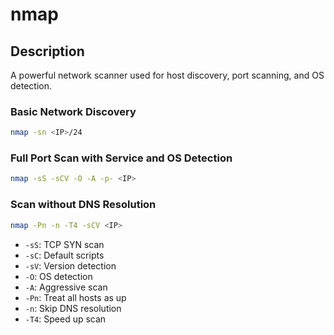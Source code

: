 # nmap

## Description
A powerful network scanner used for host discovery, port scanning, and OS detection.

### Basic Network Discovery
```bash
nmap -sn <IP>/24
```

### Full Port Scan with Service and OS Detection
```bash
nmap -sS -sCV -O -A -p- <IP>
```

### Scan without DNS Resolution
```bash
nmap -Pn -n -T4 -sCV <IP>
```

- `-sS`: TCP SYN scan
- `-sC`: Default scripts
- `-sV`: Version detection
- `-O`: OS detection
- `-A`: Aggressive scan
- `-Pn`: Treat all hosts as up
- `-n`: Skip DNS resolution
- `-T4`: Speed up scan